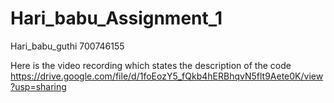 # Hari_babu_Assignment_1

Hari_babu_guthi
700746155

Here is the video recording which states the description of the code
https://drive.google.com/file/d/1foEozY5_fQkb4hERBhqvN5flt9Aete0K/view?usp=sharing
